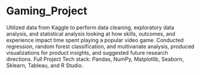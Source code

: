 # Gaming_Project
Utilized data from Kaggle to perform data cleaning, exploratory data analysis, and statistical analysis looking at how skills, outcomes, and experience impact time spent playing a popular video game. Conducted regression, random forest classification, and multivariate analysis, produced visualizations for product insights, and suggested future research directions. Full Project Tech stack: Pandas, NumPy, Matplotlib, Seaborn, Sklearn, Tableau, and R Studio.
